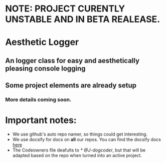 # NOTE: PROJECT CURENTLY UNSTABLE AND IN BETA REALEASE.

# Aesthetic Logger
## An logger class for easy and aesthetically pleasing console logging
## Some project elements are already setup

### More details coming soon.

# Important notes:
* We use github's auto repo namer, so things could get interesting.
* We use docsify for docs on **all** our repos. You can find the docsify docs [here](https://docsify.js.org/#/?id=docsify)
* The Codeowners file deafults to _* @J-dogcoder_, but that will be adapted based on the repo when turned into an active project.
